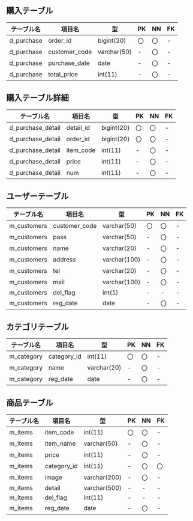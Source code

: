 ## 購入テーブル

|テーブル名|項目名|型|PK|NN|FK|
|---------|------|--|--|--|--|
|d_purchase|order_id|bigint(20)|〇|〇|-|
|d_purchase|customer_code|varchar(50)|-|〇|-|
|d_purchase|purchase_date|date|-|〇|-|
|d_purchase|total_price|int(11)|-|〇|-|

## 購入テーブル詳細

|テーブル名|項目名|型|PK|NN|FK|
|---------|------|--|--|--|--|
|d_purchase_detail|detail_id|bigint(20)|〇|〇|-|
|d_purchase_detail|order_id|bigint(20)|〇|〇|-|
|d_purchase_detail|item_code|int(11)|-|〇|-|
|d_purchase_detail|price|int(11)|-|〇|-|
|d_purchase_detail|num|int(11)|-|〇|-|

## ユーザーテーブル

|テーブル名|項目名|型|PK|NN|FK|
|---------|------|--|--|--|--|
|m_customers|customer_code|varchar(50)|〇|〇|-|
|m_customers|pass|varchar(50)|-|〇|-|
|m_customers|name|varchar(20)|-|〇|-|
|m_customers|address|varchar(100)|-|〇|-|
|m_customers|tel|varchar(20)|-|〇|-|
|m_customers|mail|varchar(100)|-|〇|-|
|m_customers|del_flag|int(1)|-|-|-|
|m_customers|reg_date|date|-|〇|-|

## カテゴリテーブル

|テーブル名|項目名|型|PK|NN|FK|
|---------|------|--|--|--|--|
|m_category|category_id|int(11)|〇|〇|-|
|m_category|name|varchar(20)|-|〇|-|
|m_category|reg_date|date|-|〇|-|

## 商品テーブル

|テーブル名|項目名|型|PK|NN|FK|
|---------|------|--|--|--|--|
|m_items|item_code|int(11)|〇|〇|-|
|m_items|item_name|varchar(50)|-|〇|-|
|m_items|price|int(11)|-|〇|-|
|m_items|category_id|int(11)|-|〇|〇|
|m_items|image|varchar(200)|-|〇|-|
|m_items|detail|varchar(500)|-|-|-|
|m_items|del_flag|int(11)|-|-|-|
|m_items|reg_date|date|-|〇|-|

